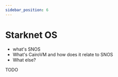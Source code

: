 ```yaml
---
sidebar_position: 6
---
```


# Starknet OS
- what's SNOS
- What's CairoVM and how does it relate to SNOS
- What else?


TODO